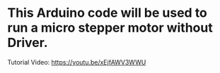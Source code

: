 # This Arduino code will be used to run a micro stepper motor without Driver.

Tutorial Video: https://youtu.be/xEjfAWV3WWU
